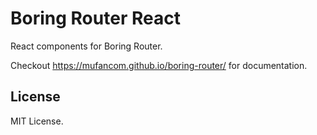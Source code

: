 # Boring Router React

React components for Boring Router.

Checkout https://mufancom.github.io/boring-router/ for documentation.

## License

MIT License.
